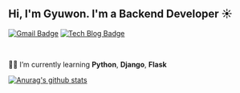 ## Hi, I'm Gyuwon. I'm a Backend Developer ☀️
[![Gmail Badge](https://img.shields.io/badge/Gmail-d14836?style=flat-square&logo=Gmail&logoColor=white&link=mailto:gw1231seong@gmail.com)](mailto:gw1231seong@gmail.com)
[![Tech Blog Badge](http://img.shields.io/badge/-Dev%20blog-black?style=flat-square&link=https://95912.tistory.com//)](https://95912.tistory.com/)

<br>

 ✍🏻 I’m currently learning **Python**, **Django**, **Flask**  

[![Anurag's github stats](https://github-readme-stats.vercel.app/api?username=95912gw&count_private=true&show_icons=true&theme=vue&include_all_commits&hide_title=true)](https://github.com/anuraghazra/github-readme-stats)
